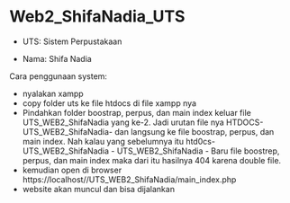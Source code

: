 # Web2_ShifaNadia_UTS

* UTS: Sistem Perpustakaan
  
* Nama: Shifa Nadia

Cara penggunaan system:
* nyalakan xampp
* copy folder uts ke file htdocs di file xampp nya
* Pindahkan folder boostrap, perpus, dan main index keluar file UTS_WEB2_ShifaNadia yang ke-2. Jadi urutan file nya HTDOCS-UTS_WEB2_ShifaNadia- dan langsung ke file boostrap, perpus, dan main index. Nah kalau yang sebelumnya itu htd0cs-UTS_WEB2_ShifaNadia - UTS_WEB2_ShifaNadia - Baru file boostrep, perpus, dan main index maka dari itu hasilnya 404 karena double file.
* kemudian open di browser https://localhost//UTS_WEB2_ShifaNadia/main_index.php
* website akan muncul dan bisa dijalankan
